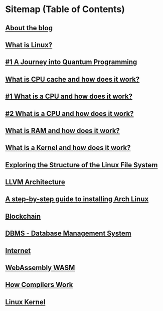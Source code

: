 # Sitemap (Table of Contents)

## [About the blog](https://ismoilovdev.uz/uz/guide/about.html)

## [What is Linux?](linux.html)

## [#1 A Journey into Quantum Programming](quantum.html)

## [What is CPU cache and how does it work?](cpu_cache.html)

## [#1 What is a CPU and how does it work?](uz/guide/cpu.html)

## [#2 What is a CPU and how does it work?](cpu.html)

## [What is RAM and how does it work?](ram.html)

## [What is a Kernel and how does it work?](kernel.html)

## [Exploring the Structure of the Linux File System](file_system.html)

## [LLVM Architecture](llvm.html)

## [A step-by-step guide to installing Arch Linux](arch-install.html)

## [Blockchain](blockchain.html)

## [DBMS - Database Management System](dbms.html)

## [Internet](internet.html)

## [WebAssembly WASM](wasm.html)

## [How Compilers Work](compiler.html)

## [Linux Kernel](linux_kernel.html)
